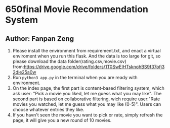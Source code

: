 # 650final Movie Recommendation System
## Author: Fanpan Zeng
1. Please install the environment from requirement.txt, and enact a virtual enviroment when you run this flask. And the data is too large for git, so please download the data folder(rating.csv,movie.csv) from:https://drive.google.com/drive/folders/1T0SwEIHTsknohBS9f37ofj32die25a0w
2. Run `python3 app.py` in the terminal when you are ready with environment.
3. On the index page, the first part is content-based filtering system, which ask user: "Pick a movie you liked, let me guess what you may like".
The second part is based on collaborative filtering, wich require user:"Rate movies you watched, let me guess what you may like (0-5)". Users can choose whatever entries they like.
4. If you havn't seen the movie you want to pick or rate, simply refresh the page, it will give you a new round of 10 movies.
